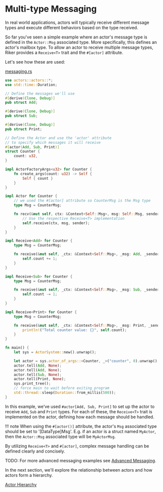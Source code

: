 # Multi-type Messaging

In real world applications, actors will typically receive different message types and execute different behaviors based
on the type received.

So far you've seen a simple example where an actor's message type is defined in the `Actor::Msg` associated type.
More specifically, this defines an actor's mailbox type. To allow an actor to receive multiple message types,
Riker provides a `Receive<T>` trait and the `#[actor]` attribute.

Let's see how these are used:

[messaging.rs](https://github.com/actors-rs/actors.rs/blob/master/examples/messaging.rs)

```rust
use actors::actors::*;
use std::time::Duration;

// Define the messages we'll use
#[derive(Clone, Debug)]
pub struct Add;

#[derive(Clone, Debug)]
pub struct Sub;

#[derive(Clone, Debug)]
pub struct Print;

// Define the Actor and use the 'actor' attribute
// to specify which messages it will receive
#[actor(Add, Sub, Print)]
struct Counter {
    count: u32,
}

impl ActorFactoryArgs<u32> for Counter {
    fn create_args(count: u32) -> Self {
        Self { count }
    }
}

impl Actor for Counter {
    // we used the #[actor] attribute so CounterMsg is the Msg type
    type Msg = CounterMsg;

    fn recv(&mut self, ctx: &Context<Self::Msg>, msg: Self::Msg, sender: Sender) {
        // Use the respective Receive<T> implementation
        self.receive(ctx, msg, sender);
    }
}

impl Receive<Add> for Counter {
    type Msg = CounterMsg;

    fn receive(&mut self, _ctx: &Context<Self::Msg>, _msg: Add, _sender: Sender) {
        self.count += 1;
    }
}

impl Receive<Sub> for Counter {
    type Msg = CounterMsg;

    fn receive(&mut self, _ctx: &Context<Self::Msg>, _msg: Sub, _sender: Sender) {
        self.count -= 1;
    }
}

impl Receive<Print> for Counter {
    type Msg = CounterMsg;

    fn receive(&mut self, _ctx: &Context<Self::Msg>, _msg: Print, _sender: Sender) {
        println!("Total counter value: {}", self.count);
    }
}

fn main() {
    let sys = ActorSystem::new().unwrap();

    let actor = sys.actor_of_args::<Counter, _>("counter", 0).unwrap();
    actor.tell(Add, None);
    actor.tell(Add, None);
    actor.tell(Sub, None);
    actor.tell(Print, None);
    sys.print_tree();
    // force main to wait before exiting program
    std::thread::sleep(Duration::from_millis(500));
}

```

In this example, we've used `#actor[Add, Sub, Print]` to set up the actor to receive `Add`, `Sub` and `Print` types. For each of these, the `Receive<T>` trait is implemented on the actor, defining how each message should be handled.

!!! note
When using the `#[actor()]` attribute, the actor's `Msg` associated type should be set to '[DataType]Msg'. E.g. if an actor is a struct named `MyActor`, then the `Actor::Msg` associated type will be `MyActorMsg`.

By utilizing `Receive<T>` and `#[actor]`, complex message handling can be defined clearly and concisely.

TODO: For more advanced messaging examples see [Advanced Messaging](advanced).

In the next section, we'll explore the relationship between actors and how actors form a hierarchy.

[Actor Hierarchy](hierarchy.md)
